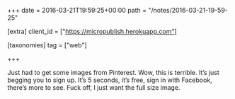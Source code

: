 +++
date = 2016-03-21T19:59:25+00:00
path = "/notes/2016-03-21-19-59-25"

[extra]
client_id = ["https://micropublish.herokuapp.com"]

[taxonomies]
tag = ["web"]

+++

<p>Just had to get some images from Pinterest. Wow, this is terrible. It’s just begging you to sign up. It’s 5 seconds, it’s free, sign in with Facebook, there’s more to see. Fuck off, I just want the full size image.</p>